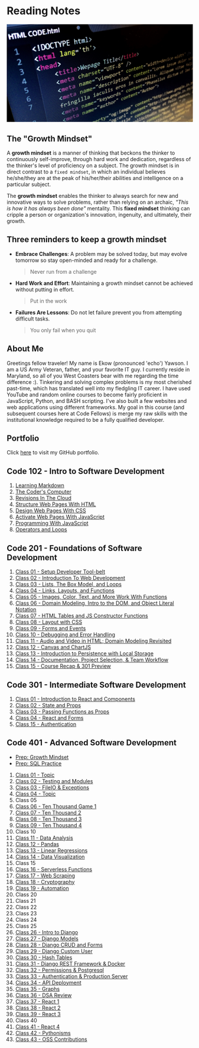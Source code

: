 # Reading Notes

![HTML Image](images/html-structure.png)

## The "Growth Mindset"

A **growth mindset** is a manner of thinking that beckons the thinker to continuously self-improve, through hard work and dedication, regardless of the thinker's level of proficiency on a subject. The growth mindset is in direct contrast to a `fixed mindset`, in which an individual believes he/she/they are at the peak of his/her/their abilities and intelligence on a particular subject.

The **growth mindset** enables the thinker to always search for new and innovative ways to solve problems, rather than relying on an archaic, _"This is how it has always been done"_ mentality. This **fixed mindset** thinking can cripple a person or organization's innovation, ingenuity, and ultimately, their growth.

## Three reminders to keep a growth mindset

- **Embrace Challenges**: A problem may be solved today, but may evolve tomorrow so stay open-minded and ready for a challenge.
  > Never run from a challenge
- **Hard Work and Effort**: Maintaining a growth mindset cannot be achieved without putting in effort.
  > Put in the work
- **Failures Are Lessons**: Do not let failure prevent you from attempting difficult tasks.
  > You only fail when you quit

## About Me

Greetings fellow traveler! My name is Ekow (pronounced 'echo') Yawson. I am a US Army Veteran, father, and your favorite IT guy. I currently reside in Maryland, so all of you West Coasters bear with me regarding the time difference :). Tinkering and solving complex problems is my most cherished past-time, which has translated well into my fledgling IT career. I have used YouTube and random online courses to become fairly proficient in JavaScript, Python, and BASH scripting. I've also built a few websites and web applications using different frameworks. My goal in this course (and subsequent courses here at Code Fellows) is merge my raw skills with the institutional knowledge required to be a fully qualified developer.

## Portfolio

Click [here](https://github.com/ekowyawson) to visit my GitHub portfolio.

## Code 102 - Intro to Software Development

1. [Learning Markdown](https://ekowyawson.github.io/reading-notes/102-notes/1_learning-markdown)
1. [The Coder's Computer](https://ekowyawson.github.io/reading-notes/102-notes/2_the-coders-computer)
1. [Revisions In The Cloud](https://ekowyawson.github.io/reading-notes/102-notes/3_revisions-and-the-cloud)
1. [Structure Web Pages With HTML](https://ekowyawson.github.io/reading-notes/102-notes/4_structure-web-pages-with-html)
1. [Design Web Pages With CSS](https://ekowyawson.github.io/reading-notes/102-notes/5_design_web_pages_with_css)
1. [Activate Web Pages With JavaScript](https://ekowyawson.github.io/reading-notes/102-notes/6_activate_web_pages_with_javascript)
1. [Programming With JavaScript](https://ekowyawson.github.io/reading-notes/102-notes/7_programming_with_javascript)
1. [Operators and Loops](https://ekowyawson.github.io/reading-notes/102-notes/8_operators_and_loops)

## Code 201 - Foundations of Software Development

1. [Class 01 - Setup Developer Tool-belt](https://ekowyawson.github.io/reading-notes/201-notes/note_1)
1. [Class 02 - Introduction To Web Development](https://ekowyawson.github.io/reading-notes/201-notes/note_2)
1. [Class 03 - Lists, The Box Model, and Loops](https://ekowyawson.github.io/reading-notes/201-notes/note_3)
1. [Class 04 - Links, Layouts, and Functions](https://ekowyawson.github.io/reading-notes/201-notes/note_4)
1. [Class 05 - Images, Color, Text, and More Work With Functions](https://ekowyawson.github.io/reading-notes/201-notes/note_5)
1. [Class 06 - Domain Modeling, Intro to the DOM, and Object Literal Notation](https://ekowyawson.github.io/reading-notes/201-notes/note_6)
1. [Class 07 - HTML Tables and JS Constructor Functions](https://ekowyawson.github.io/reading-notes/201-notes/note_7)
1. [Class 08 - Layout with CSS](https://ekowyawson.github.io/reading-notes/201-notes/note_8)
1. [Class 09 - Forms and Events](https://ekowyawson.github.io/reading-notes/201-notes/note_9)
1. [Class 10 - Debugging and Error Handling](https://ekowyawson.github.io/reading-notes/201-notes/note_10)
1. [Class 11 - Audio and Video in HTML; Domain Modeling Revisited](https://ekowyawson.github.io/reading-notes/201-notes/note_11)
1. [Class 12 - Canvas and ChartJS](https://ekowyawson.github.io/reading-notes/201-notes/note_12)
1. [Class 13 - Introduction to Persistence with Local Storage](https://ekowyawson.github.io/reading-notes/201-notes/note_13)
1. [Class 14 - Documentation, Project Selection, & Team Workflow](https://ekowyawson.github.io/reading-notes/201-notes/note_14)
1. [Class 15 - Course Recap & 301 Preview](https://ekowyawson.github.io/reading-notes/201-notes/note_15)

## Code 301 - Intermediate Software Development

1. [Class 01 - Introduction to React and Components](https://ekowyawson.github.io/reading-notes/301-notes/note01)
2. [Class 02 - State and Props](https://ekowyawson.github.io/reading-notes/301-notes/note02)
3. [Class 03 - Passing Functions as Props](https://ekowyawson.github.io/reading-notes/301-notes/note03)
4. [Class 04 - React and Forms](https://ekowyawson.github.io/reading-notes/301-notes/note04)
5. [Class 15 - Authentication](https://ekowyawson.github.io/reading-notes/301-notes/note15)

## Code 401 - Advanced Software Development

- [Prep: Growth Mindset](https://ekowyawson.github.io/reading-notes/401-notes/prep-GrowthMindset)
- [Prep: SQL Practice](https://ekowyawson.github.io/reading-notes/401-notes/prep-sqlPractice)

1. [Class 01 - Topic](https://ekowyawson.github.io/reading-notes/401-notes/note01)
2. [Class 02 - Testing and Modules](https://ekowyawson.github.io/reading-notes/401-notes/note02)
3. [Class 03 - FileIO & Exceptions](https://ekowyawson.github.io/reading-notes/401-notes/note03)
4. [Class 04 - Topic](https://ekowyawson.github.io/reading-notes/401-notes/note04)
5. Class 05
6. [Class 06 - Ten Thousand Game 1](https://ekowyawson.github.io/reading-notes/401-notes/note06)
7. [Class 07 - Ten Thousand 2](https://ekowyawson.github.io/reading-notes/401-notes/note07)
8. [Class 08 - Ten Thousand 3](https://ekowyawson.github.io/reading-notes/401-notes/note08)
9. [Class 09 - Ten Thousand 4](https://ekowyawson.github.io/reading-notes/401-notes/note09)
10. Class 10
11. [Class 11 - Data Analysis](https://ekowyawson.github.io/reading-notes/401-notes/note11)
12. [Class 12 - Pandas](https://ekowyawson.github.io/reading-notes/401-notes/note12)
13. [Class 13 - Linear Regressions](https://ekowyawson.github.io/reading-notes/401-notes/note13)
14. [Class 14 - Data Visualization](https://ekowyawson.github.io/reading-notes/401-notes/note14)
15. Class 15
16. [Class 16 - Serverless Functions](https://ekowyawson.github.io/reading-notes/401-notes/note16)
17. [Class 17 - Web Scraping](https://ekowyawson.github.io/reading-notes/401-notes/note17)
18. [Class 18 - Cryptography](https://ekowyawson.github.io/reading-notes/401-notes/note18)
19. [Class 19 - Automation](https://ekowyawson.github.io/reading-notes/401-notes/note19)
20. Class 20
21. Class 21
22. Class 22
23. Class 23
24. Class 24
25. Class 25
26. [Class 26 - Intro to Django](https://ekowyawson.github.io/reading-notes/401-notes/note26)
27. [Class 27 - Django Models](https://ekowyawson.github.io/reading-notes/401-notes/note27)
28. [Class 28 - Django CRUD and Forms](https://ekowyawson.github.io/reading-notes/401-notes/note28)
29. [Class 29 - Django Custom User](https://ekowyawson.github.io/reading-notes/401-notes/note29)
30. [Class 30 - Hash Tables](https://ekowyawson.github.io/reading-notes/401-notes/note30)
31. [Class 31 - Django REST Framework & Docker](https://ekowyawson.github.io/reading-notes/401-notes/note31)
32. [Class 32 - Permissions & Postgresql](https://ekowyawson.github.io/reading-notes/401-notes/note32)
33. [Class 33 - Authentication & Production Server](https://ekowyawson.github.io/reading-notes/401-notes/note33)
34. [Class 34 - API Deployment](https://ekowyawson.github.io/reading-notes/401-notes/note34)
35. [Class 35 - Graphs](https://ekowyawson.github.io/reading-notes/401-notes/note35)
36. [Class 36 - DSA Review](https://ekowyawson.github.io/reading-notes/401-notes/note36)
37. [Class 37 - React 1](https://ekowyawson.github.io/reading-notes/401-notes/note37)
38. [Class 38 - React 2](https://ekowyawson.github.io/reading-notes/401-notes/note38)
39. [Class 39 - React 3](https://ekowyawson.github.io/reading-notes/401-notes/note39)
40. Class 40
41. [Class 41 - React 4](https://ekowyawson.github.io/reading-notes/401-notes/note41)
42. [Class 42 - Pythonisms](https://ekowyawson.github.io/reading-notes/401-notes/note42)
43. [Class 43 - OSS Contributions](https://ekowyawson.github.io/reading-notes/401-notes/note43)
